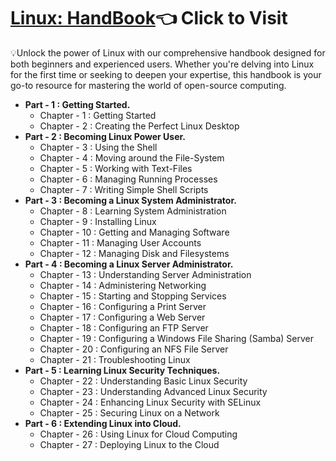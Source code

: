 <h1><a href="https://armaan-singh-bhau.notion.site/Linux-Hand-book-f86c222a3ac9457c8df970873a2a991e?pvs=73" target="_blank"><strong>Linux: HandBook</strong></a>👈 Click to Visit</h1>
<p>💡Unlock the power of Linux with our comprehensive handbook designed for both beginners and experienced users. Whether you're delving into Linux for the first time or seeking to deepen your expertise, this handbook is your go-to resource for mastering the world of open-source computing.</p>

<ul>
  <li><strong>Part - 1 : Getting Started.</strong>
    <ul>
      <li>Chapter - 1 : Getting Started</li>
      <li>Chapter - 2 : Creating the Perfect Linux Desktop</li>
    </ul>
  </li>
  <li><strong>Part - 2 : Becoming Linux Power User.</strong>
    <ul>
      <li>Chapter - 3 : Using the Shell</li>
      <li>Chapter - 4 : Moving around the File-System</li>
      <li>Chapter - 5 : Working with Text-Files</li>
      <li>Chapter - 6 : Managing Running Processes</li>
      <li>Chapter - 7 : Writing Simple Shell Scripts</li>
    </ul>
  </li>
  <li><strong>Part - 3 : Becoming a Linux System Administrator.</strong>
    <ul>
      <li>Chapter - 8 : Learning System Administration</li>
      <li>Chapter - 9 : Installing Linux</li>
      <li>Chapter - 10 : Getting and Managing Software</li>
      <li>Chapter - 11 : Managing User Accounts</li>
      <li>Chapter - 12 : Managing Disk and Filesystems</li>
    </ul>
  </li>
  <li><strong>Part - 4 : Becoming a Linux Server Administrator.</strong>
    <ul>
      <li>Chapter - 13 : Understanding Server Administration</li>
      <li>Chapter - 14 : Administering Networking</li>
      <li>Chapter - 15 : Starting and Stopping Services</li>
      <li>Chapter - 16 : Configuring a Print Server</li>
      <li>Chapter - 17 : Configuring a Web Server</li>
      <li>Chapter - 18 : Configuring an FTP Server</li>
      <li>Chapter - 19 : Configuring a Windows File Sharing (Samba) Server</li>
      <li>Chapter - 20 : Configuring an NFS File Server</li>
      <li>Chapter - 21 : Troubleshooting Linux</li>
    </ul>
  </li>
  <li><strong>Part - 5 : Learning Linux Security Techniques.</strong>
    <ul>
      <li>Chapter - 22 : Understanding Basic Linux Security</li>
      <li>Chapter - 23 : Understanding Advanced Linux Security</li>
      <li>Chapter - 24 : Enhancing Linux Security with SELinux</li>
      <li>Chapter - 25 : Securing Linux on a Network</li>
    </ul>
  </li>
  <li><strong>Part - 6 : Extending Linux into Cloud.</strong>
    <ul>
      <li>Chapter - 26 : Using Linux for Cloud Computing</li>
      <li>Chapter - 27 : Deploying Linux to the Cloud</li>
    </ul>
  </li>
</ul>

